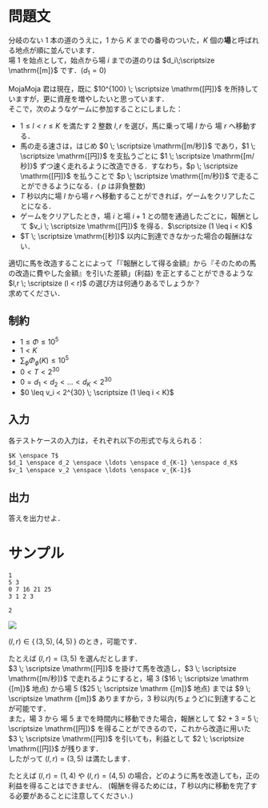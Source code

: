 問題文
=====
分岐のない $1$ 本の道のうえに，$1$ から $K$ までの番号のついた，$K$ 個の**場**と呼ばれる地点が順に並んでいます．  
場 $1$ を始点として，始点から場 $i$ までの道のりは $d_i\;\scriptsize \mathrm{[m]}$ です．($d_1 = 0$)  

MojaMoja 君は現在，既に $10^{100} \; \scriptsize \mathrm{[円]}$ を所持していますが，更に資産を増やしたいと思っています．  
そこで，次のようなゲームに参加することにしました：  
- $1 \leq l < r \leq K$ を満たす $2$ 整数 $l, r$ を選び，馬に乗って場 $l$ から 場 $r$ へ移動する．  
- 馬の走る速さは，はじめ $0 \; \scriptsize \mathrm{[m/秒]}$ であり，$1 \; \scriptsize \mathrm{[円]}$ を支払うごとに $1 \; \scriptsize \mathrm{[m/秒]}$ ずつ速く走れるように改造できる．すなわち，$p \; \scriptsize \mathrm{[円]}$ を払うことで $p \; \scriptsize \mathrm{[m/秒]}$ で走ることができるようになる．( $p$ は非負整数)  
- $T$ 秒以内に場 $l$ から場 $r$ へ移動することができれば，ゲームをクリアしたことになる．  
- ゲームをクリアしたとき，場 $i$ と場 $i+1$ との間を通過したごとに，報酬として $v_i \; \scriptsize \mathrm{[円]}$ を得る．$\scriptsize (1 \leq i < K)$
- $T \; \scriptsize \mathrm{[秒]}$ 以内に到達できなかった場合の報酬はない．

適切に馬を改造することによって「『報酬として得る金額』から『そのための馬の改造に費やした金額』を引いた差額」(利益) を正とすることができるような $l,r \; \scriptsize (l < r)$ の選び方は何通りあるでしょうか？  
求めてください．

制約
-----
- $1 \leq \Phi \leq 10^5$
- $1 < K$  
- $\sum_{\phi} \Phi_{\phi}(K) \leq 10^5$
- $0 < T < 2^{30}$  
- $0 = d_1 < d_2 < ... < d_K < 2^{30}$  
- $0 \leq v_i < 2^{30} \; \scriptsize (1 \leq i < K)$

入力
-----
各テストケースの入力は，それぞれ以下の形式で与えられる：
```md
$K \enspace T$  
$d_1 \enspace d_2 \enspace \ldots \enspace d_{K-1} \enspace d_K$  
$v_1 \enspace v_2 \enspace \ldots \enspace v_{K-1}$

```

出力
-----
答えを出力せよ．  

サンプル
=====
```入力例1
1
5 3
0 7 16 21 25
3 1 2 3

```
```出力例1
2

```
![](https://user-images.githubusercontent.com/64454054/219830282-55d7b110-d7cc-4aa2-938f-c023d789af52.png)

$(l, r) \in \{\, (3, 5), (4, 5) \, \}$ のとき，可能です．

たとえば $(l, r) = (3, 5)$ を選んだとします．  
$3 \; \scriptsize \mathrm{[円]}$ を掛けて馬を改造し，$3 \; \scriptsize \mathrm{[m/秒]}$ で走れるようにすると，場 $3$ ($16 \; \scriptsize \mathrm {[m]}$ 地点) から場 $5$ ($25 \; \scriptsize \mathrm {[m]}$ 地点) までは $9 \; \scriptsize \mathrm {[m]}$ ありますから，$3$ 秒以内(ちょうど)に到達することが可能です．  
また，場 $3$ から 場 $5$ までを時間内に移動できた場合，報酬として $2 + 3 = 5 \; \scriptsize \mathrm{[円]}$ を得ることができるので，これから改造に用いた $3 \; \scriptsize \mathrm{[円]}$ を引いても，利益として $2 \; \scriptsize \mathrm{[円]}$ が残ります．  
したがって $(l, r) = (3, 5)$ は満たします．

たとえば $(l, r) = (1, 4)$ や $(l, r) = (4, 5)$ の場合，どのように馬を改造しても，正の利益を得ることはできません．
(報酬を得るためには，$T$ 秒以内に移動を完了する必要があることに注意してください．)
